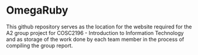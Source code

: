 # OmegaRuby
This github repository serves as the location for the website required for the A2 group project for COSC2196 - Introduction to Information Technology
and as storage of the work done by each team member in the process of compiling the group report.
